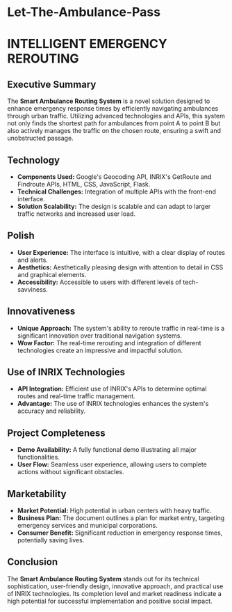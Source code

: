 # Let-The-Ambulance-Pass

# INTELLIGENT EMERGENCY REROUTING

## Executive Summary

The **Smart Ambulance Routing System** is a novel solution designed to enhance emergency response times by efficiently navigating ambulances through urban traffic. Utilizing advanced technologies and APIs, this system not only finds the shortest path for ambulances from point A to point B but also actively manages the traffic on the chosen route, ensuring a swift and unobstructed passage.

## Technology

- **Components Used:** Google's Geocoding API, INRIX's GetRoute and Findroute APIs, HTML, CSS, JavaScript, Flask.
- **Technical Challenges:** Integration of multiple APIs with the front-end interface.
- **Solution Scalability:** The design is scalable and can adapt to larger traffic networks and increased user load.

## Polish

- **User Experience:** The interface is intuitive, with a clear display of routes and alerts.
- **Aesthetics:** Aesthetically pleasing design with attention to detail in CSS and graphical elements.
- **Accessibility:** Accessible to users with different levels of tech-savviness.

## Innovativeness

- **Unique Approach:** The system's ability to reroute traffic in real-time is a significant innovation over traditional navigation systems.
- **Wow Factor:** The real-time rerouting and integration of different technologies create an impressive and impactful solution.

## Use of INRIX Technologies

- **API Integration:** Efficient use of INRIX's APIs to determine optimal routes and real-time traffic management.
- **Advantage:** The use of INRIX technologies enhances the system's accuracy and reliability.

## Project Completeness

- **Demo Availability:** A fully functional demo illustrating all major functionalities.
- **User Flow:** Seamless user experience, allowing users to complete actions without significant obstacles.

## Marketability

- **Market Potential:** High potential in urban centers with heavy traffic.
- **Business Plan:** The document outlines a plan for market entry, targeting emergency services and municipal corporations.
- **Consumer Benefit:** Significant reduction in emergency response times, potentially saving lives.

## Conclusion

The **Smart Ambulance Routing System** stands out for its technical sophistication, user-friendly design, innovative approach, and practical use of INRIX technologies. Its completion level and market readiness indicate a high potential for successful implementation and positive social impact.
